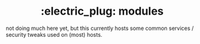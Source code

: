 <h1 align="center">:electric_plug: modules</h1>

not doing much here yet, but this currently hosts some common services / security tweaks used on (most) hosts.

